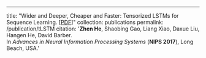 ---
title: "Wider and Deeper, Cheaper and Faster: Tensorized LSTMs for Sequence Learning. [[PDF](http://papers.nips.cc/paper/6606-wider-and-deeper-cheaper-and-faster-tensorized-lstms-for-sequence-learning)]"
collection: publications
permalink: /publication/tLSTM
citation: '<b>Zhen He</b>, Shaobing Gao, Liang Xiao, Daxue Liu, Hangen He, David Barber.<br/>In <i>Advances in Neural Information Processing Systems</i> (<b>NIPS 2017</b>), Long Beach, USA.'
